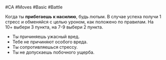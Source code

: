 #CA #Moves #Basic  #Battle 

Когда ты **прибегаешь к насилию**, будь лютым. В случае успеха получи 1 стресс и обменяйся с целью уроном, как положено по правилам. На 10+ выбери 3 пункта, на 7-9 выбери 2 пункта. 
- Ты причиняешь ужасный вред. 
- Тебе не причиняют особого вреда. 
- Ты сопротивляешься стрессу. 
- Ты не допускаешь побочного ущерба.